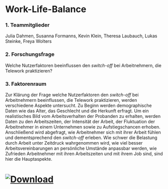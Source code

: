 Work-Life-Balance  
================  
  
### 1. Teammitglieder 

Julia Dahmen, Susanna Formanns, Kevin Klein, Theresa Laubauch, Lukas Steinke, Freya Wolters

### 2. Forschungsfrage 

Welche Nutzerfaktoren beeinflussen den _switch-off_ bei Arbeitnehmern, die Telework praktizieren?


### 3. Faktorenraum

Zur Klärung der Frage welche Nutzerfaktoren den _switch-off_ bei Arbeitnehmern beeinflussen, die Telework praktizieren, werden verschiedene Aspekte untersucht. Zu Beginn werden demographische Daten wie das Alter, das Geschlecht und die Herkunft erfragt. Um ein realistisches Bild vom Arbeitsverhalten der Probanden zu erhalten, werden Daten zu den Arbeitszeiten, der Intensität der Arbeit, der Fluktuation der Arbeitnehmer in einem Unternehmen sowie zu Aufstiegschancen erhoben. Anschließend wird abgefragt, wie Arbeitnehmer sich mit ihrer Arbeit fühlen und dementsprechend den _switch-off_ erleben. Wie schwer die Belastung durch Arbeit unter Zeitdruck wahrgenommen wird, wie viel besser Arbeitsvereinbarungen an persönliche Umstände anpassbar werden, wie Zufrieden Arbeitnehmer mit ihren Arbeitszeiten und mit ihrem Job sind, sind hier die Hauptaspekte.

<a href="https://ibb.co/dm0kK8J"><img src="https://i.ibb.co/QDFYmyj/Download.png" alt="Download" border="0"></a>
=======
